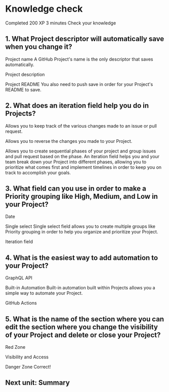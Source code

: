 # Knowledge check
Completed
200 XP
3 minutes
Check your knowledge

## 1. What Project descriptor will automatically save when you change it? 

Project name
A GitHub Project's name is the only descriptor that saves automatically.


Project description

Project README
You also need to push save in order for your Project's README to save.

## 2. What does an iteration field help you do in Projects? 

Allows you to keep track of the various changes made to an issue or pull request.

Allows you to reverse the changes you made to your Project.

Allows you to create sequential phases of your project and group issues and pull request based on the phase.
An iteration field helps you and your team break down your Project into different phases, allowing you to prioritize what comes first and implement timelines in order to keep you on track to accomplish your goals.

## 3. What field can you use in order to make a Priority grouping like High, Medium, and Low in your Project? 

Date

Single select
Single select field allows you to create multiple groups like Priority grouping in order to help you organize and prioritize your Project.


Iteration field
## 4. What is the easiest way to add automation to your Project? 

GraphQL API

Built-in Automation
Built-in automation built within Projects allows you a simple way to automate your Project.


GitHub Actions
## 5. What is the name of the section where you can edit the section where you change the visibility of your Project and delete or close your Project? 

Red Zone

Visibility and Access

Danger Zone
Correct!

## Next unit: Summary
